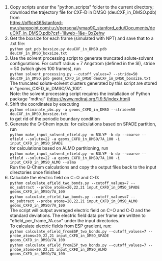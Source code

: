 1. Copy scripts under the "python_scripts" folder to the current directory; download the trajectory file for CXF-D in DMSO
   (deuCXF_in_DMSO.pdb) from  
   https://office365stanford-my.sharepoint.com/:u:/r/personal/ymao90_stanford_edu/Documents/deuCXF_in_DMSO.pdb?csf=1&web=1&e=QxZehw 
2. Get the boxsize for each frame (simulated with NPT) and save that to a .txt file:   
   `python get_pdb_boxsize.py deuCXF_in_DMSO.pdb deuCXF_in_DMSO_boxsize.txt `
3. Use the solvent processing script to generate truncated solute-solvent configurations. For cutoff radius = 7 Angstrom
   (defined in the SI), stride = 50 (which gives 100 frames), run  
   `python solvent_processing.py --cutoff_values=7 --stride=50 deuCXF_in_DMSO.pdb geoms_CXFD_in_DMSO deuCXF_in_DMSO_boxsize.txt`  
   The truncated solute-solvent clusters generated by this script are stored in "geoms_CXFD_in_DMSO/7A_100".  
   Note: the solvent processing script requires the installation of Python package "mdtraj" (https://www.mdtraj.org/1.9.5/index.html)
4. Shift the coordinates by executing  
   `python eliminate_pbc.py -a geoms_CXFD_in_DMSO --stride=50 deuCXF_in_DMSO_boxsize.txt`  
   to get rid of the periodic boundary condition
5. Generate the Q-Chem inputs: for calculations based on SPADE partition, run  
   `python make_input_solvent_efield.py -m B3LYP -b dp --coarse --efield --solute=22 -a geoms_CXFD_in_DMSO/7A_100 -i input_CXFD_in_DMSO_SPADE`  
   for calculations based on ALMO partitioning, run  
   `python make_input_solvent_efield.py -m B3LYP -b dp --coarse --efield --solute=22 -a geoms_CXFD_in_DMSO/7A_100 -i input_CXFD_in_DMSO_ALMO --almo`  
   Run the Q-Chem calculations and copy the output files back to the input directories once finished
6. Calculate the electric field on C=O and C-D:  
   `python calculate_efield_two_bonds.py --cutoff_values=7 --no_subtract --probe_atoms=20,22,21 input_CXFD_in_DMSO_SPADE geoms_CXFD_in_DMSO/7A_100`  
   `python calculate_efield_two_bonds.py --cutoff_values=7 --no_subtract --probe_atoms=20,22,21 input_CXFD_in_DMSO_ALMO geoms_CXFD_in_DMSO/7A_100`   
   The script will output averaged electric field on C=O and C-D and the standard deviations. The electric field data per frame are written
   to "efield_per_frame_7A.csv" under the input directories.  
   To calculate electric fields from ESP gradient, run:  
   ```python calculate_efield_fromESP_two_bonds.py --cutoff_values=7 --probe_atoms=20,22,21 input_CXFD_in_DMSO_SPADE  geoms_CXFD_in_DMSO/7A_100```   
   ```python calculate_efield_fromESP_two_bonds.py --cutoff_values=7 --probe_atoms=20,22,21 input_CXFD_in_DMSO_ALMO geoms_CXFD_in_DMSO/7A_100```  
 
